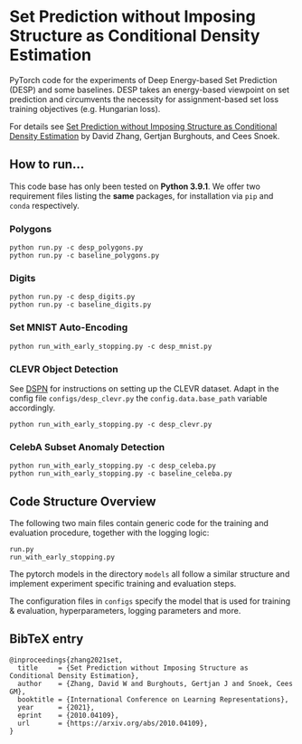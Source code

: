 # Set Prediction without Imposing Structure as Conditional Density Estimation

PyTorch code for the experiments of Deep Energy-based Set Prediction (DESP) and some baselines.
DESP takes an energy-based viewpoint on set prediction and circumvents the necessity for assignment-based set loss training objectives (e.g. Hungarian loss).

For details see [Set Prediction without Imposing Structure as Conditional Density Estimation](https://arxiv.org/abs/2010.04109) by David Zhang, Gertjan Burghouts, and Cees Snoek.

## How to run...
This code base has only been tested on **Python 3.9.1**.
We offer two requirement files listing the **same** packages, for installation via `pip` and `conda` respectively.

### Polygons
```
python run.py -c desp_polygons.py
python run.py -c baseline_polygons.py
```

### Digits
```
python run.py -c desp_digits.py
python run.py -c baseline_digits.py
```

### Set MNIST Auto-Encoding
```
python run_with_early_stopping.py -c desp_mnist.py
```

### CLEVR Object Detection
See [DSPN](https://github.com/Cyanogenoid/dspn) for instructions on setting up the CLEVR dataset. Adapt in the config file `configs/desp_clevr.py` the `config.data.base_path` variable accordingly.
```
python run_with_early_stopping.py -c desp_clevr.py
```

### CelebA Subset Anomaly Detection
```
python run_with_early_stopping.py -c desp_celeba.py
python run_with_early_stopping.py -c baseline_celeba.py
```

## Code Structure Overview
The following two main files contain generic code for the training and evaluation procedure, together with the logging logic:
```
run.py
run_with_early_stopping.py
```

The pytorch models in the directory `models` all follow a similar structure and implement experiment specific training and evaluation steps.

The configuration files in `configs` specify the model that is used for training & evaluation, hyperparameters, logging parameters and more.



## BibTeX entry

```
@inproceedings{zhang2021set,
  title     = {Set Prediction without Imposing Structure as Conditional Density Estimation},
  author    = {Zhang, David W and Burghouts, Gertjan J and Snoek, Cees GM},
  booktitle = {International Conference on Learning Representations},
  year      = {2021},
  eprint    = {2010.04109},
  url       = {https://arxiv.org/abs/2010.04109},
}
```
